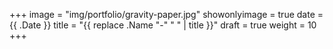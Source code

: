 +++
image = "img/portfolio/gravity-paper.jpg"
showonlyimage = true
date = {{ .Date }}
title = "{{ replace .Name "-" " " | title }}"
draft = true
weight = 10
+++